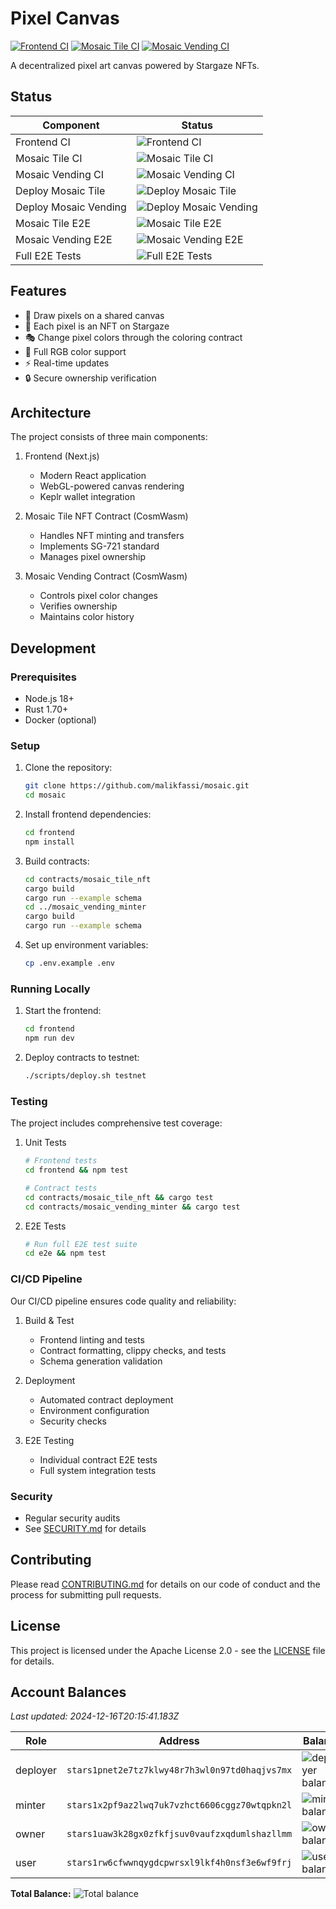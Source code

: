 # Pixel Canvas

[![Frontend CI](https://img.shields.io/endpoint?url=https://gist.githubusercontent.com/malikfassi/1ff46a4915f58fa0fce5cab7577f94f1/raw/frontend-ci.json)](https://github.com/malikfassi/mosaic/actions/workflows/pixel-canvas.yml)
[![Mosaic Tile CI](https://img.shields.io/endpoint?url=https://gist.githubusercontent.com/malikfassi/1ff46a4915f58fa0fce5cab7577f94f1/raw/mosaic-tile-ci.json)](https://github.com/malikfassi/mosaic/actions/workflows/pixel-canvas.yml)
[![Mosaic Vending CI](https://img.shields.io/endpoint?url=https://gist.githubusercontent.com/malikfassi/1ff46a4915f58fa0fce5cab7577f94f1/raw/mosaic-vending-ci.json)](https://github.com/malikfassi/mosaic/actions/workflows/pixel-canvas.yml)

A decentralized pixel art canvas powered by Stargaze NFTs.

## Status

| Component | Status |
|-----------|--------|
| Frontend CI | ![Frontend CI](https://img.shields.io/endpoint?url=https://gist.githubusercontent.com/malikfassi/1ff46a4915f58fa0fce5cab7577f94f1/raw/frontend-ci.json) |
| Mosaic Tile CI | ![Mosaic Tile CI](https://img.shields.io/endpoint?url=https://gist.githubusercontent.com/malikfassi/1ff46a4915f58fa0fce5cab7577f94f1/raw/mosaic-tile-ci.json) |
| Mosaic Vending CI | ![Mosaic Vending CI](https://img.shields.io/endpoint?url=https://gist.githubusercontent.com/malikfassi/1ff46a4915f58fa0fce5cab7577f94f1/raw/mosaic-vending-ci.json) |
| Deploy Mosaic Tile | ![Deploy Mosaic Tile](https://img.shields.io/endpoint?url=https://gist.githubusercontent.com/malikfassi/1ff46a4915f58fa0fce5cab7577f94f1/raw/deploy-mosaic-tile.json) |
| Deploy Mosaic Vending | ![Deploy Mosaic Vending](https://img.shields.io/endpoint?url=https://gist.githubusercontent.com/malikfassi/1ff46a4915f58fa0fce5cab7577f94f1/raw/deploy-mosaic-vending.json) |
| Mosaic Tile E2E | ![Mosaic Tile E2E](https://img.shields.io/endpoint?url=https://gist.githubusercontent.com/malikfassi/1ff46a4915f58fa0fce5cab7577f94f1/raw/mosaic-tile-e2e.json) |
| Mosaic Vending E2E | ![Mosaic Vending E2E](https://img.shields.io/endpoint?url=https://gist.githubusercontent.com/malikfassi/1ff46a4915f58fa0fce5cab7577f94f1/raw/mosaic-vending-e2e.json) |
| Full E2E Tests | ![Full E2E Tests](https://img.shields.io/endpoint?url=https://gist.githubusercontent.com/malikfassi/1ff46a4915f58fa0fce5cab7577f94f1/raw/full-e2e.json) |

## Features

- 🎨 Draw pixels on a shared canvas
- 🔗 Each pixel is an NFT on Stargaze
- 🎭 Change pixel colors through the coloring contract
- 🌈 Full RGB color support
- ⚡ Real-time updates
- 🔒 Secure ownership verification

## Architecture

The project consists of three main components:

1. Frontend (Next.js)
   - Modern React application
   - WebGL-powered canvas rendering
   - Keplr wallet integration

2. Mosaic Tile NFT Contract (CosmWasm)
   - Handles NFT minting and transfers
   - Implements SG-721 standard
   - Manages pixel ownership

3. Mosaic Vending Contract (CosmWasm)
   - Controls pixel color changes
   - Verifies ownership
   - Maintains color history

## Development

### Prerequisites

- Node.js 18+
- Rust 1.70+
- Docker (optional)

### Setup

1. Clone the repository:
   ```bash
   git clone https://github.com/malikfassi/mosaic.git
   cd mosaic
   ```

2. Install frontend dependencies:
   ```bash
   cd frontend
   npm install
   ```

3. Build contracts:
   ```bash
   cd contracts/mosaic_tile_nft
   cargo build
   cargo run --example schema
   cd ../mosaic_vending_minter
   cargo build
   cargo run --example schema
   ```

4. Set up environment variables:
   ```bash
   cp .env.example .env
   ```

### Running Locally

1. Start the frontend:
   ```bash
   cd frontend
   npm run dev
   ```

2. Deploy contracts to testnet:
   ```bash
   ./scripts/deploy.sh testnet
   ```

### Testing

The project includes comprehensive test coverage:

1. Unit Tests
   ```bash
   # Frontend tests
   cd frontend && npm test
   
   # Contract tests
   cd contracts/mosaic_tile_nft && cargo test
   cd contracts/mosaic_vending_minter && cargo test
   ```

2. E2E Tests
   ```bash
   # Run full E2E test suite
   cd e2e && npm test
   ```

### CI/CD Pipeline

Our CI/CD pipeline ensures code quality and reliability:

1. Build & Test
   - Frontend linting and tests
   - Contract formatting, clippy checks, and tests
   - Schema generation validation

2. Deployment
   - Automated contract deployment
   - Environment configuration
   - Security checks

3. E2E Testing
   - Individual contract E2E tests
   - Full system integration tests

### Security

- Regular security audits
- See [SECURITY.md](SECURITY.md) for details

## Contributing

Please read [CONTRIBUTING.md](CONTRIBUTING.md) for details on our code of conduct and the process for submitting pull requests.

## License

This project is licensed under the Apache License 2.0 - see the [LICENSE](LICENSE) file for details.

## Account Balances

*Last updated: 2024-12-16T20:15:41.183Z*

| Role | Address | Balance |
|------|---------|---------|
| deployer | `stars1pnet2e7tz7klwy48r7h3wl0n97td0haqjvs7mx` | ![deployer balance](https://img.shields.io/endpoint?url=https://gist.githubusercontent.com/raw/c67eb85b7002c9e7746d744ce70acbfb/deployer-balance.json) |
| minter | `stars1x2pf9az2lwq7uk7vzhct6606cggz70wtqpkn2l` | ![minter balance](https://img.shields.io/endpoint?url=https://gist.githubusercontent.com/raw/c67eb85b7002c9e7746d744ce70acbfb/minter-balance.json) |
| owner | `stars1uaw3k28gx0zfkfjsuv0vaufzxqdumlshazllmm` | ![owner balance](https://img.shields.io/endpoint?url=https://gist.githubusercontent.com/raw/c67eb85b7002c9e7746d744ce70acbfb/owner-balance.json) |
| user | `stars1rw6cfwwnqygdcpwrsxl9lkf4h0nsf3e6wf9frj` | ![user balance](https://img.shields.io/endpoint?url=https://gist.githubusercontent.com/raw/c67eb85b7002c9e7746d744ce70acbfb/user-balance.json) |

**Total Balance:** ![Total balance](https://img.shields.io/endpoint?url=https://gist.githubusercontent.com/raw/c67eb85b7002c9e7746d744ce70acbfb/total-balance.json)
